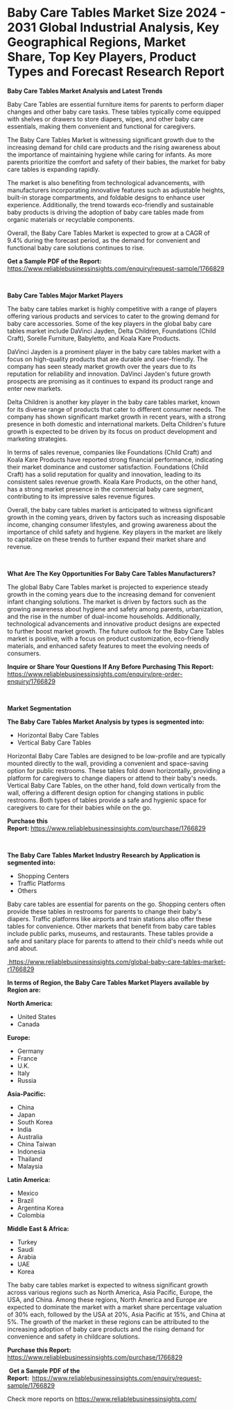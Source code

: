 <p><h1>Baby Care Tables Market Size 2024 - 2031 Global Industrial Analysis, Key Geographical Regions, Market Share, Top Key Players, Product Types and Forecast Research Report</h1></p><p><strong>Baby Care Tables Market Analysis and Latest Trends</strong></p>
<p><p>Baby Care Tables are essential furniture items for parents to perform diaper changes and other baby care tasks. These tables typically come equipped with shelves or drawers to store diapers, wipes, and other baby care essentials, making them convenient and functional for caregivers.</p><p>The Baby Care Tables Market is witnessing significant growth due to the increasing demand for child care products and the rising awareness about the importance of maintaining hygiene while caring for infants. As more parents prioritize the comfort and safety of their babies, the market for baby care tables is expanding rapidly.</p><p>The market is also benefiting from technological advancements, with manufacturers incorporating innovative features such as adjustable heights, built-in storage compartments, and foldable designs to enhance user experience. Additionally, the trend towards eco-friendly and sustainable baby products is driving the adoption of baby care tables made from organic materials or recyclable components.</p><p>Overall, the Baby Care Tables Market is expected to grow at a CAGR of 9.4% during the forecast period, as the demand for convenient and functional baby care solutions continues to rise.</p></p>
<p><strong>Get a Sample PDF of the Report:&nbsp;</strong> <a href="https://www.reliablebusinessinsights.com/enquiry/request-sample/1766829">https://www.reliablebusinessinsights.com/enquiry/request-sample/1766829</a></p>
<p>&nbsp;</p>
<p><strong>Baby Care Tables Major Market Players</strong></p>
<p><p>The baby care tables market is highly competitive with a range of players offering various products and services to cater to the growing demand for baby care accessories. Some of the key players in the global baby care tables market include DaVinci Jayden, Delta Children, Foundations (Child Craft), Sorelle Furniture, Babyletto, and Koala Kare Products.</p><p>DaVinci Jayden is a prominent player in the baby care tables market with a focus on high-quality products that are durable and user-friendly. The company has seen steady market growth over the years due to its reputation for reliability and innovation. DaVinci Jayden's future growth prospects are promising as it continues to expand its product range and enter new markets.</p><p>Delta Children is another key player in the baby care tables market, known for its diverse range of products that cater to different consumer needs. The company has shown significant market growth in recent years, with a strong presence in both domestic and international markets. Delta Children's future growth is expected to be driven by its focus on product development and marketing strategies.</p><p>In terms of sales revenue, companies like Foundations (Child Craft) and Koala Kare Products have reported strong financial performance, indicating their market dominance and customer satisfaction. Foundations (Child Craft) has a solid reputation for quality and innovation, leading to its consistent sales revenue growth. Koala Kare Products, on the other hand, has a strong market presence in the commercial baby care segment, contributing to its impressive sales revenue figures.</p><p>Overall, the baby care tables market is anticipated to witness significant growth in the coming years, driven by factors such as increasing disposable income, changing consumer lifestyles, and growing awareness about the importance of child safety and hygiene. Key players in the market are likely to capitalize on these trends to further expand their market share and revenue.</p></p>
<p>&nbsp;</p>
<p><strong>What Are The Key Opportunities For Baby Care Tables Manufacturers?</strong></p>
<p><p>The global Baby Care Tables market is projected to experience steady growth in the coming years due to the increasing demand for convenient infant changing solutions. The market is driven by factors such as the growing awareness about hygiene and safety among parents, urbanization, and the rise in the number of dual-income households. Additionally, technological advancements and innovative product designs are expected to further boost market growth. The future outlook for the Baby Care Tables market is positive, with a focus on product customization, eco-friendly materials, and enhanced safety features to meet the evolving needs of consumers.</p></p>
<p><strong>Inquire or Share Your Questions If Any Before Purchasing This Report:</strong> <a href="https://www.reliablebusinessinsights.com/enquiry/pre-order-enquiry/1766829">https://www.reliablebusinessinsights.com/enquiry/pre-order-enquiry/1766829</a></p>
<p>&nbsp;</p>
<p><strong>Market Segmentation</strong></p>
<p><strong>The Baby Care Tables Market Analysis by types is segmented into:</strong></p>
<p><ul><li>Horizontal Baby Care Tables</li><li>Vertical Baby Care Tables</li></ul></p>
<p><p>Horizontal Baby Care Tables are designed to be low-profile and are typically mounted directly to the wall, providing a convenient and space-saving option for public restrooms. These tables fold down horizontally, providing a platform for caregivers to change diapers or attend to their baby's needs. Vertical Baby Care Tables, on the other hand, fold down vertically from the wall, offering a different design option for changing stations in public restrooms. Both types of tables provide a safe and hygienic space for caregivers to care for their babies while on the go.</p></p>
<p><strong>Purchase this Report:&nbsp;</strong><a href="https://www.reliablebusinessinsights.com/purchase/1766829">https://www.reliablebusinessinsights.com/purchase/1766829</a></p>
<p>&nbsp;</p>
<p><strong>The Baby Care Tables Market Industry Research by Application is segmented into:</strong></p>
<p><ul><li>Shopping Centers</li><li>Traffic Platforms</li><li>Others</li></ul></p>
<p><p>Baby care tables are essential for parents on the go. Shopping centers often provide these tables in restrooms for parents to change their baby's diapers. Traffic platforms like airports and train stations also offer these tables for convenience. Other markets that benefit from baby care tables include public parks, museums, and restaurants. These tables provide a safe and sanitary place for parents to attend to their child's needs while out and about.</p></p>
<p><a href="https://www.reliablebusinessinsights.com/global-baby-care-tables-market-r1766829">&nbsp;https://www.reliablebusinessinsights.com/global-baby-care-tables-market-r1766829</a></p>
<p><strong>In terms of Region, the Baby Care Tables Market Players available by Region are:</strong></p>
<p>
    <p> <strong> North America: </strong>
        <ul>
            <li>United States</li>
            <li>Canada</li>
        </ul>
        </p> 
    <p> <strong> Europe: </strong>
        <ul>
            <li>Germany</li>
            <li>France</li>
            <li>U.K.</li>
            <li>Italy</li>
            <li>Russia</li>
        </ul>
        </p> 
    <p> <strong> Asia-Pacific: </strong>
        <ul>
            <li>China</li>
            <li>Japan</li>
            <li>South Korea</li>
            <li>India</li>
            <li>Australia</li>
            <li>China Taiwan</li>
            <li>Indonesia</li>
            <li>Thailand</li>
            <li>Malaysia</li>
        </ul>
        </p> 
    <p> <strong> Latin America: </strong>
        <ul>
            <li>Mexico</li>
            <li>Brazil</li>
            <li>Argentina Korea</li>
            <li>Colombia</li>
        </ul>
        </p> 
    <p> <strong> Middle East & Africa: </strong>
        <ul>
            <li>Turkey</li>
            <li>Saudi</li>
            <li>Arabia</li>
            <li>UAE</li>
            <li>Korea</li>
        </ul>
    </p>
    </p>
<p><p>The baby care tables market is expected to witness significant growth across various regions such as North America, Asia Pacific, Europe, the USA, and China. Among these regions, North America and Europe are expected to dominate the market with a market share percentage valuation of 30% each, followed by the USA at 20%, Asia Pacific at 15%, and China at 5%. The growth of the market in these regions can be attributed to the increasing adoption of baby care products and the rising demand for convenience and safety in childcare solutions.</p></p>
<p><strong>Purchase this Report: </strong><a href="https://www.reliablebusinessinsights.com/purchase/1766829">https://www.reliablebusinessinsights.com/purchase/1766829</a></p>
<p>&nbsp;<strong>Get a Sample PDF of the Report:&nbsp;&nbsp;</strong><a href="https://www.reliablebusinessinsights.com/enquiry/request-sample/1766829">https://www.reliablebusinessinsights.com/enquiry/request-sample/1766829</a></p>
<p><strong></strong></p>
<p>Check more reports on <a href="https://www.reliablebusinessinsights.com/">https://www.reliablebusinessinsights.com/</a></p>